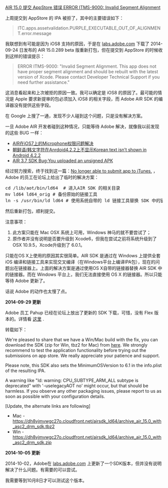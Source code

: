 [AIR 15.0 提交 AppStore 错误 ERROR ITMS-9000: Invalid Segment Alignment](http://zengrong.net/post/2165.htm)

上周提交到 AppStore 的 IPA 被拒了，其中的主要错误如下：

>ITC.apps.assetvalidation.PURPLE_EXECUTABLE_OUT_OF_ALIGNMENT.error.message

我联想到有可能是因为 iOS8 支持的原因，于是在 [labs.adobe.com][7] 下载了 2014-09-24 日发布的 AIR 15.0.289 beta 版重新打包，但在提交到 AppStore 的时候收到这样的错误提示：

>ERROR ITMS-9000: "Invalid Segment Alignment. This app does not have proper segment alignment and should be rebuilt with the latest version of Xcode. Please contact Developer Technical Support if you need further assistance."

这消息看起来和上次被拒的原因一致。我可以确定是 iOS8 的原因了。最可能的情况是 Apple 要求新提审的包必须加入 iOS8 的相关字段，而 Adobe AIR SDK 的编译器没有提供这些字段。

在 Google 上搜了一通，发现不少人碰到这个问题，只是没有解决方案。<!--more-->

一旦 Adobe AIR 开发者碰到这种情况，只能等待 Adobe 解决，就像我以前发现的这些 BUG 一样：

* [AIR在iOS7上的Microphone权限问题解决][1]
* [朝鲜语/韩文字符在Anrdoid4.2.2上不显示Korean text isn’t shown in Android 4.2.2][2]
* [AIR 3.7 SDK Bug:You uploaded an unsigned APK][3]

经过努力搜索，终于找到这一篇：[No longer able to submit app to iTunes.][4] ，Adobe 的员工在论坛上给出了临时的解决方案：

<pre lang="shell">
cd <sdk>/lib/aot/bin/ld64  # 进入AIR SDK 的相关目录
mv ld64 ld64_orig # 备份原始的链接工具
ln -s /usr/bin/ld ld64 # 使用系统自带的 ld 链接工具替换 SDK 中的链接工具
</pre>

然后重新打包，顺利提交。

注意事项：

1. 此方案只能在 Mac OSX 系统上可用，Windows 神马的就不要尝试了；
2. 原作者并没有说明是否要升级到 Xcode6，但我在尝试之前将系统升级到了 OSX 10.9.5，Xcode升级到了 6.0.1。

只能在OS X上使用的原因其实很简单。AIR SDK 是通过在 Windows 上提供全套 iOS 编译和链接工具来实现交叉编译（在Windows平台上编译IPA包），现在的问题出在链接器上。上面的解决方案是通过使用OS X自带的链接器替换 AIR SDK 中的链接器。而在 Windows 平台上，我们无法直接使用 OS X 的链接器。所以只能等待 Adobe 更新了。

话说 Adobe 的动作也太慢了点。

**2014-09-29 更新**

Adobe 员工 Pahup 已经在论坛上放出了更新的 SDK 下载，可惜，没有 Flex 版本的。详情看 [这里][5] .

转载如下：

We're pleased to share that we have a Win/Mac build with the fix, you can download the SDK (zip for Win, tbz2 for Mac) from [here][6]. We strongly recommend to test the application functionality before trying out the submissions on app store. We really appreciate your patience and support.

Please note, this SDK also sets the MinimumOSVersion to 6.1 in the info.plist of the resulting IPA.

A warning like "ld: warning: CPU_SUBTYPE_ARM_ALL subtype is deprecated" with '-uselegacyAOT no' might occur, but that should be harmless. If you observe any other packaging issues, please report to us as soon as possible with your configuration details.

[Update, the alternate links are following]

* Mac - <https://dh8vjmvwgc27o.cloudfront.net/airsdk_ld64/archive_air_15.0_with_asc2_drm_sdk.tbz2>
* Win - <https://dh8vjmvwgc27o.cloudfront.net/airsdk_ld64/archive_air_15.0_with_asc2_drm_sdk.zip>

**2014-10-05 更新**

2014-10-02，Adobe在 [labs.adobe.com][7] 上更新了一个SDK版本，但并没有说明解决了什么问题。有需要的可以尝试。

我需要等到10月8日才可以测试这个版本。

[1]: http://zengrong.net/post/1931.htm
[2]: http://zengrong.net/post/1865.htm
[3]: http://zengrong.net/post/1838.htm
[4]: https://forums.adobe.com/thread/1584796
[5]: https://forums.adobe.com/message/6770713#6770713
[6]: https://www.dropbox.com/sh/u6ndunvhbpl41mb/AABE1ApAztphMKSHLKByUcmEa?dl=0
[7]: http://labs.adobe.com/technologies/flashruntimes/air/
